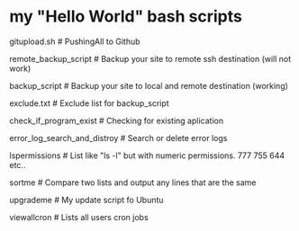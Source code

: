 # my "Hello World" bash scripts 

gitupload.sh  # PushingAll to Github

remote_backup_script # Backup your site to remote ssh destination (will not work)

backup_script # Backup your site to local and remote destination (working)

exclude.txt  # Exclude list for backup_script

check_if_program_exist # Checking for existing aplication

error_log_search_and_distroy # Search or delete error logs

lspermissions # List like "ls -l" but with numeric permissions. 777 755 644 etc..

sortme # Compare two lists and output any lines that are the same

upgrademe # My update script fo Ubuntu

viewallcron # Lists all users cron jobs
